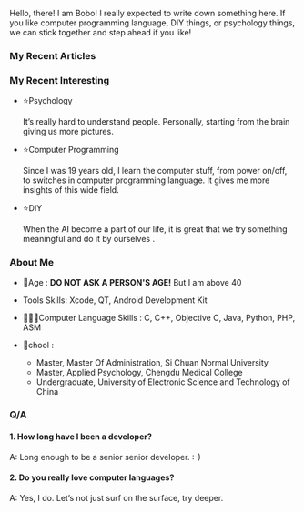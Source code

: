 Hello, there! I am Bobo! I really expected to write down something here. If you like computer programming language, DIY things, or psychology things, we can stick together and step ahead if you like!

### My Recent Articles

### **My Recent Interesting**

- ⭐️Psychology

	It’s really hard to understand people. Personally, starting from the brain giving us more pictures.

- ⭐️Computer Programming

	Since I was 19 years old, I learn the computer stuff, from power on/off, to switches in computer programming language. It gives me more insights of this wide field.

- ⭐️DIY

	When the AI become a part of our life, it is great that we try something meaningful and do it by ourselves .

### **About Me**

- 🤔Age : **DO NOT ASK A PERSON'S AGE!** But I am above 40

- Tools Skills: Xcode, QT, Android Development Kit

- 👨🏽‍💻Computer Language Skills : C, C++, Objective C, Java, Python, PHP, ASM

- 🌱chool : 

	- Master, Master Of Administration, Si Chuan Normal University
	- Master, Applied Psychology, Chengdu Medical College
	- Undergraduate, University of Electronic Science and Technology of China


### **Q/A**

#### 1. How long have I been a developer?

A: Long enough to be a senior senior developer. :-)



#### 2. Do you really love computer languages?

A: Yes, I do. Let’s not just surf on the surface, try deeper.



